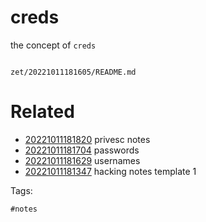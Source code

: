 # creds

the concept of `creds`

```
```

` zet/20221011181605/README.md `

# Related

- [20221011181820](/zet/20221011181820/README.md) privesc notes
- [20221011181704](/zet/20221011181704/README.md) passwords
- [20221011181629](/zet/20221011181629/README.md) usernames
- [20221011181347](/zet/20221011181347/README.md) hacking notes template 1

Tags:

    #notes
